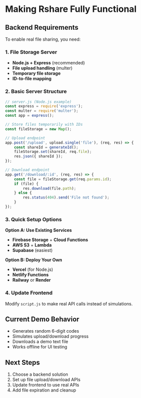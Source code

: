 # Making Rshare Fully Functional

## Backend Requirements

To enable real file sharing, you need:

### 1. File Storage Server
- **Node.js + Express** (recommended)
- **File upload handling** (multer)
- **Temporary file storage**
- **ID-to-file mapping**

### 2. Basic Server Structure
```javascript
// server.js (Node.js example)
const express = require('express');
const multer = require('multer');
const app = express();

// Store files temporarily with IDs
const fileStorage = new Map();

// Upload endpoint
app.post('/upload', upload.single('file'), (req, res) => {
    const shareId = generateId();
    fileStorage.set(shareId, req.file);
    res.json({ shareId });
});

// Download endpoint
app.get('/download/:id', (req, res) => {
    const file = fileStorage.get(req.params.id);
    if (file) {
        res.download(file.path);
    } else {
        res.status(404).send('File not found');
    }
});
```

### 3. Quick Setup Options

**Option A: Use Existing Services**
- **Firebase Storage** + **Cloud Functions**
- **AWS S3** + **Lambda**
- **Supabase** (easiest)

**Option B: Deploy Your Own**
- **Vercel** (for Node.js)
- **Netlify Functions**
- **Railway** or **Render**

### 4. Update Frontend
Modify `script.js` to make real API calls instead of simulations.

## Current Demo Behavior
- Generates random 6-digit codes
- Simulates upload/download progress
- Downloads a demo text file
- Works offline for UI testing

## Next Steps
1. Choose a backend solution
2. Set up file upload/download APIs
3. Update frontend to use real APIs
4. Add file expiration and cleanup